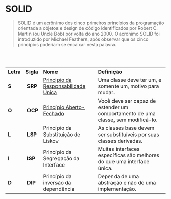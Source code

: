 # SOLID
>SOLID é um acrônimo dos cinco primeiros princípios da programação orientada a objetos e design de código identificados por Robert C. Martin (ou Uncle Bob) por volta do ano 2000. O acrônimo SOLID foi introduzido por Michael Feathers, após observar que os cinco princípios poderiam se encaixar nesta palavra.

<br>

<br>

<table>
<tbody>
<tr>
<td><strong>Letra</strong></td>
<td><strong>Sigla</strong></td>
<td><strong>Nome</strong></td>
<td><strong>Definição</strong></td>
</tr>
<tr>
<td><strong>S</strong></td>
<td>&nbsp;<strong>SRP</strong></td>
<td><a href="https://www.eduardopires.net.br/2013/05/single-responsibility-principle-srp/" target="_blank" rel="noopener">Principio da Responsabilidade Única</a></td>
<td>Uma classe deve ter um, e somente um, motivo para mudar.</td>
</tr>
<tr>
<td><strong>O</strong></td>
<td>&nbsp;<strong>OCP</strong></td>
<td><a href="https://www.eduardopires.net.br/2013/05/open-closed-principle-ocp/" target="_blank" rel="noopener">Princípio Aberto-Fechado</a></td>
<td>Você deve ser capaz de estender um comportamento de uma classe, sem modificá-lo.</td>
</tr>
<tr>
<td><strong>L</strong></td>
<td>&nbsp;<strong>LSP</strong></td>
<td>Princípio da Substituição de Liskov</td>
<td>As classes base devem ser substituíveis por suas classes derivadas.</td>
</tr>
<tr>
<td><strong>I</strong></td>
<td>&nbsp;<strong>ISP</strong></td>
<td>Princípio da Segregação da Interface</td>
<td>Muitas interfaces específicas são melhores do que uma interface única.</td>
</tr>
<tr>
<td><strong>D</strong></td>
<td>&nbsp;<strong>DIP</strong></td>
<td>Princípio da inversão da dependência</td>
<td>Dependa de uma abstração e não de uma implementação.</td>
</tr>
</tbody>
</table>